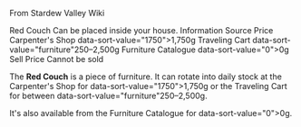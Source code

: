 From Stardew Valley Wiki

Red Couch Can be placed inside your house. Information Source Price Carpenter's Shop data-sort-value="1750"&gt;1,750g Traveling Cart data-sort-value="furniture"250–2,500g Furniture Catalogue data-sort-value="0"&gt;0g Sell Price Cannot be sold

The **Red Couch** is a piece of furniture. It can rotate into daily stock at the Carpenter's Shop for data-sort-value="1750"&gt;1,750g or the Traveling Cart for between data-sort-value="furniture"250–2,500g.

It's also available from the Furniture Catalogue for data-sort-value="0"&gt;0g.
